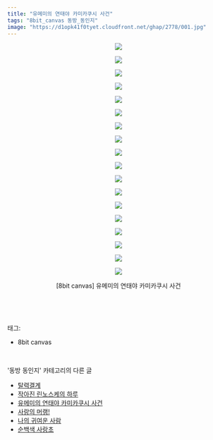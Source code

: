 ```yaml
---
title: "유메미의 연태야 카미카쿠시 사건"
tags: "8bit_canvas 동방_동인지"
image: "https://d1opk41f0tyet.cloudfront.net/ghap/2778/001.jpg"
---
```

<div class="article">
<p style="text-align: center; clear: none; float: none;"><img src="{{ site.imgserver10 }}/ghap/2778/001.jpg"/></p>
<p style="text-align: center; clear: none; float: none;"><img src="{{ site.imgserver10 }}/ghap/2778/002.jpg"/></p>
<p style="text-align: center; clear: none; float: none;"><img src="{{ site.imgserver10 }}/ghap/2778/003.jpg"/></p>
<p style="text-align: center; clear: none; float: none;"><img src="{{ site.imgserver10 }}/ghap/2778/004.jpg"/></p>
<p style="text-align: center; clear: none; float: none;"><img src="{{ site.imgserver10 }}/ghap/2778/005.jpg"/></p>
<p style="text-align: center; clear: none; float: none;"><img src="{{ site.imgserver10 }}/ghap/2778/006.jpg"/></p>
<p style="text-align: center; clear: none; float: none;"><img src="{{ site.imgserver10 }}/ghap/2778/007.jpg"/></p>
<p style="text-align: center; clear: none; float: none;"><img src="{{ site.imgserver10 }}/ghap/2778/008.jpg"/></p>
<p style="text-align: center; clear: none; float: none;"><img src="{{ site.imgserver10 }}/ghap/2778/009.jpg"/></p>
<p style="text-align: center; clear: none; float: none;"><img src="{{ site.imgserver10 }}/ghap/2778/010.jpg"/></p>
<p style="text-align: center; clear: none; float: none;"><img src="{{ site.imgserver10 }}/ghap/2778/011.jpg"/></p>
<p style="text-align: center; clear: none; float: none;"><img src="{{ site.imgserver10 }}/ghap/2778/012.jpg"/></p>
<p style="text-align: center; clear: none; float: none;"><img src="{{ site.imgserver10 }}/ghap/2778/013.jpg"/></p>
<p style="text-align: center; clear: none; float: none;"><img src="{{ site.imgserver10 }}/ghap/2778/014.jpg"/></p>
<p style="text-align: center; clear: none; float: none;"><img src="{{ site.imgserver10 }}/ghap/2778/015.jpg"/></p>
<p style="text-align: center; clear: none; float: none;"><img src="{{ site.imgserver10 }}/ghap/2778/016.jpg"/></p>
<p style="text-align: center; clear: none; float: none;"><img src="{{ site.imgserver10 }}/ghap/2778/017.jpg"/></p>
<p style="text-align: center; clear: none; float: none;"><img src="{{ site.imgserver10 }}/ghap/2778/018.jpg"/></p>
<p style="text-align: center; clear: none; float: none;">[8bit canvas] 유메미의 연태야 카미카쿠시 사건</p>
<p><br/></p>
</div><br/>
<div class="tagTrail">
<p>태그: </p>
<ul>
<li>8bit canvas</li>
</ul>
</div><br/>
<div class="another">
<p>'동방 동인지' 카테고리의 다른 글</p>
<ul>
<li><a href="/ghap_2782">탈력결계</a></li>
<li><a href="/ghap_2781">작아진 린노스케의 하루</a></li>
<li><a href="/ghap_2778">유메미의 연태야 카미카쿠시 사건</a></li>
<li><a href="/ghap_2772">사랑의 머랭!</a></li>
<li><a href="/ghap_2771">나의 귀여운 사람</a></li>
<li><a href="/ghap_2769">순백색 사랑초</a></li>
</ul>
</div><br/>
<div class="cb_module cb_fluid">
<div class="cb_wrt cb_profile">
</div><!-- commentList close -->
</div><br/>
